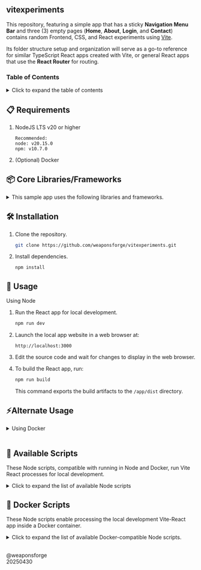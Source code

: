 ## vitexperiments

This repository, featuring a simple app that has a sticky **Navigation Menu Bar** and three (3) empty pages (**Home**, **About**, **Login**, and **Contact**) contains random Frontend, CSS, and React experiments using [Vite](https://vite.dev/).

Its folder structure setup and organization will serve as a go-to reference for similar TypeScript React apps created with Vite, or general React apps that use the **React Router** for routing.

### Table of Contents

<details>
<summary>Click to expand the table of contents</summary>

- [Requirements](#-requirements)
- [Installation](#️-installation)
- [Usage](#-usage)
- [Alternate Usage (Docker)](#-alternate-usage)
- [Core Libraries](#-core-libraries)
   - [CSS Styling](#css-styling)
   - [Code Linting](#code-linting)
   - [Data Fetching](#data-fetching)
   - [Data Management](#data-management)
- [Available Scripts](#-available-scripts)
- [Docker Scripts](#-docker-scripts)

</details>

## 📋 Requirements

1. NodeJS LTS v20 or higher
   ```
   Recommended:
   node: v20.15.0
   npm: v10.7.0
   ```

2. (Optional) Docker

## 📦 Core Libraries/Frameworks

<details>

<summary>This sample app uses the following libraries and frameworks.</summary>

#### Core Libraries

1. [Vite `v6.3.1`](https://www.npmjs.com/package/vite) - Frontend build tool for scaffolding the React app, running it in development mode and bundling the static website output
2. [React `v19`](https://www.npmjs.com/package/react) - library for creating reusable/composable and interactive components
   - [react-router-dom `v7.6.3`](https://www.npmjs.com/package/react-router-dom) - manages client-side routing for general React apps
3. [TypeScript `v5.7.2`](https://www.npmjs.com/package/typescript) - for creating type definitions
4. [Tailwind CSS `v4.1.1`](https://www.npmjs.com/package/tailwindcss) - generic, composable utility classes for CSS styling

#### CSS Styling

Styling with Tailwind CSS

1. clsx [`v2.1.1`](https://www.npmjs.com/package/clsx) - utility for constructing class name strings conditionally
2. tailwind-merge [`v3.3.1`](https://www.npmjs.com/package/tailwind-merge) - utility function to efficiently merge Tailwind CSS classes in JS without style conflicts.
3. tw-animate-css [`v1.3.5`](https://www.npmjs.com/package/tw-animate-css) - a pure CSS solution for adding animation capabilities using the new Tailwind v4 CSS-first approach

#### Code Linting

1. [ESlint `v9.22.0`](https://www.npmjs.com/package/eslint) - enforces coding formats, rules and preferences

#### Data Fetching

1. [SWR `v2.3.4`](https://www.npmjs.com/package/swr) - React hooks library for data fetching that provides `isLoading`, `error` and fetched data states

2. [Axios `v1.10.0`](https://www.npmjs.com/package/axios) - Promise-based HTTP data fetching library

#### Data Management

1. [Zustand `v5.0.6`](https://www.npmjs.com/package/zustand) - minimal (no boilerplates), fast, scalable and reactive state management library that uses a pub/sub mechanism instead of React context to manage state and trigger re-renders.

2. [Zod `v3.25.75`](https://www.npmjs.com/package/zod) - scalable Typescript-first data validation using schemas

3. [React Hook Form `v7.60.0`](https://www.npmjs.com/package/react-hook-form) - React hooks for managing form submission data validation


</details>

## 🛠️ Installation

1. Clone the repository.<br>
   ```sh
   git clone https://github.com/weaponsforge/vitexperiments.git
   ```

2. Install dependencies.<br>
   ```sh
   npm install
   ```

## 📖 Usage

Using Node

1. Run the React app for local development.<br>
   ```sh
   npm run dev
   ```

2. Launch the local app website in a web browser at:<br>
   ```
   http://localhost:3000
   ```

3. Edit the source code and wait for changes to display in the web browser.

4. To build the React app, run:<br>
   ```sh
   npm run build
   ```

   This command exports the build artifacts to the `/app/dist` directory.

## ⚡Alternate Usage

<details>
<summary>Using Docker</summary>
<br>

> [!IMPORTANT]
> - Ensure that port `3000` is free before proceeding.

1. Build the image for local development.<br>
   ```sh
   docker compose build --no-cache
   ```

   > **INFO:** Re-run this step if there will be changes to the Dockerfile or after installing new Node libraries.

2. Run the container for local development.<br>
   ```sh
   docker compose up
   ```

3. Launch the local app website in a web browser at:<br>
   ```
   http://localhost:3000
   ```

4. Edit the source code and wait for changes to display in the web browser.

5. To build the React app:<br>
   - Ensure the container is running.
   - Open another command terminal and run:<br>
      ```sh
      docker run exec -it weaponsforge-vitexperiments npm run build
      ```

      This command emits the build output in the `/app/dist` directory.

</details>
<br>

## 📜 Available Scripts

These Node scripts, compatible with running in Node and Docker, run Vite React processes for local development.

<details>
<summary>Click to expand the list of available Node scripts</summary>

### `npm run dev`

- Runs the app for local development.
- This script has a counterpart in the [🐳 Docker Scripts](#-docker-scripts) section (`npm run docker:dev`) for running in a Docker container.

### `npm run build`

- Builds or bundles the React app into optimized static assets for deployment into the `/app/dist` directory.
- This script has a counterpart in the [🐳 Docker Scripts](#-docker-scripts) section (`npm run docker:build`) for optimally building the app from a Docker container.

### `npm run lint`

Lints TypeScript source codes and checks for linting errors.

### `npm run lint:fix`

Fixes lint errors.

### `npm run preview`

- Displays the React app build output at `http://localhost:4173/`
- It requires running `npm run build` first
- (Currently not supported with the Docker setup)

</details>

## 🐳 Docker Scripts

These Node scripts enable processing the local development Vite-React app inside a Docker container.

<details>
<summary>Click to expand the list of available Docker-compatible Node scripts.</summary>

### `npm run docker:dev`

Runs the React app for local development within a Docker container by making the container's Vite dev server accessible to the host using the `--host` flag.

### `npm run docker:build`

Builds the React app within a Docker container into the `/app/dist` directory after setting the `NODE_ENV=production` environment variable.

</details>
<br>

@weaponsforge<br>
20250430
